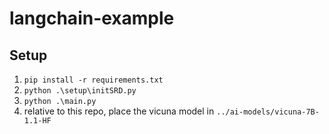 # langchain-example

## Setup
1. `pip install -r requirements.txt`
2. `python .\setup\initSRD.py`
3. `python .\main.py`
4. relative to this repo, place the vicuna model in `../ai-models/vicuna-7B-1.1-HF`